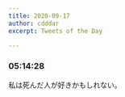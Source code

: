```yaml
---
title: 2020-09-17
author: cdddar
excerpt: Tweets of the Day

---
```


### 05:14:28

私は死んだ人が好きかもしれない。
